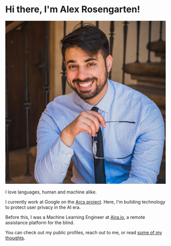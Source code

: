 # Hi there, I'm Alex Rosengarten!

<img src="/assets/website-profile-square.png" title="A picture of me!" id="profile">

I love languages, human and machine alike. 

I currently work at Google on the [Arcs project](https://github.com/PolymerLabs/arcs). 
Here, I'm building technology to protect user privacy in the AI era.

Before this, I was a Machine Learning Engineer at [Aira.io](https://aira.io), a remote assistance platform for the blind. 

You can check out my public profiles, reach out to me, or read [some of my thoughts](/blog).
<!--stackedit_data:
eyJoaXN0b3J5IjpbLTExOTI2MDQ3OCwxNDQ5NTQ4NTgxXX0=
-->